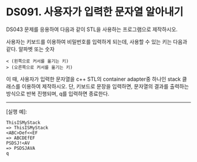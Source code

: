# DS091. 사용자가 입력한 문자열 알아내기
DS043 문제를 응용하여 다음과 같이 STL을 사용하는 프로그램으로 제작하시오.

사용자는 키보드를 이용하여 비밀번호를 입력하게 되는데, 사용할 수 있는 키는 다음과 같다.
알파벳 또는 숫자

```
< (왼쪽으로 커서를 옮기는 키)
> (오른쪽으로 커서를 옮기는 키)
```

이 때, 사용자가 입력한 문자열을 c++ STL의 container adapter중 하나인 stack 클래스를 이용하여 제작하시오.
단, 키보드로 문장을 입력하면, 문자열의 결과를 출력하는 방식으로 반복 진행되며, q를 입력하면 종료한다.

---

[실행 예]:
```
ThisISMyStack
=> ThisISMyStack
<ABC>Def<<EF
=> ABCDEfEF
PSDSJ!<AV
=> PSDSJAVA
q
```